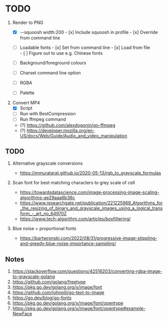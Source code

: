 # TODO

1. Render to PNG
   - [x] --squoosh width:200
         - [x] Include squoosh in profile
         - [x] Override from command line
   - [ ] Loadable fonts
         - [x] Set from command line
         - [x] Load from file         
         - [ ] Figure out to use e.g. Chinese fonts

   - [ ] Background/foreground colours
   - [ ] Charset command line option
   - [ ] RGBA
   - [ ] Palette

2. Convert MP4
   - [x] Script
   - [ ] Run with BestCompression
   - [ ] Run ffmpeg command
   - (?) https://github.com/alexdogonin/go-ffmpeg
   - (?) https://developer.mozilla.org/en-US/docs/Web/Guide/Audio_and_video_manipulation

## TODO 

1. Alternative grayscale conversions
   - https://mmuratarat.github.io/2020-05-13/rgb_to_grayscale_formulas

2. Scan font for best matching characters to grey scale of cell
   - https://towardsdatascience.com/image-processing-image-scaling-algorithms-ae29aaa6b36c
   - https://www.researchgate.net/publication/221225969_Algorithms_for_the_resizing_of_binary_and_grayscale_images_using_a_logical_transform_-_art_no_64970Z
   - https://www.tech-algorithm.com/articles/boxfiltering/

3. Blue noise + proportional fonts
   - https://bartwronski.com/2022/08/31/progressive-image-stippling-and-greedy-blue-noise-importance-sampling/
   
## Notes

1. https://stackoverflow.com/questions/42516203/converting-rgba-image-to-grayscale-golang
2. https://github.com/golang/freetype
3. https://pkg.go.dev/golang.org/x/image/font
4. https://github.com/johnpili/go-text-to-image
5. https://go.dev/blog/go-fonts
6. https://pkg.go.dev/golang.org/x/image/font/opentype
7. https://pkg.go.dev/golang.org/x/image/font/opentype#example-NewFace


